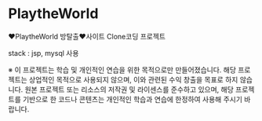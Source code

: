 # PlaytheWorld
❤️PlaytheWorld 방탈출❤️사이트 Clone코딩 프로젝트

stack : jsp, mysql 사용

※ 이 프로젝트는 학습 및 개인적인 연습을 위한 목적으로만 만들어졌습니다. 
해당 프로젝트는 상업적인 목적으로 사용되지 않으며, 이와 관련된 수익 창출을 목표로 하지 않습니다.
원본 프로젝트 또는 리소스의 저작권 및 라이센스를 준수하고 있으며, 
해당 프로젝트를 기반으로 한 코드나 콘텐츠는 개인적인 학습과 연습에 한정하여 사용해 주시기 바랍니다.

